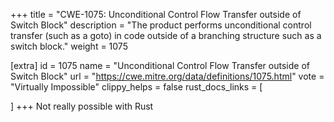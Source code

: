 +++
title = "CWE-1075: Unconditional Control Flow Transfer outside of Switch Block"
description	= "The product performs unconditional control transfer (such as a goto) in code outside of a branching structure such as a switch block."
weight = 1075

[extra]
id = 1075
name = "Unconditional Control Flow Transfer outside of Switch Block"
url = "https://cwe.mitre.org/data/definitions/1075.html"
vote = "Virtually Impossible"
clippy_helps = false
rust_docs_links = [
	
]
+++
Not really possible with Rust
